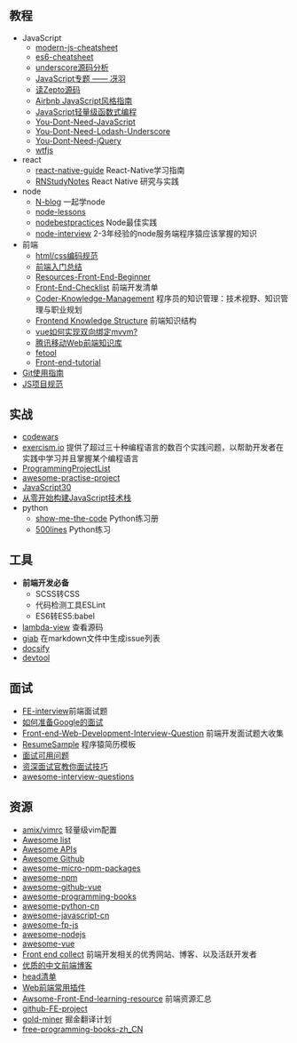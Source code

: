## 教程

- JavaScript
    - [modern-js-cheatsheet](https://github.com/mbeaudru/modern-js-cheatsheet)
    - [es6-cheatsheet](https://github.com/DrkSephy/es6-cheatsheet)
    - [underscore源码分析](https://github.com/hanzichi/underscore-analysis)
    - [JavaScript专题 —— 冴羽](https://github.com/mqyqingfeng/Blog)
    - [读Zepto源码](https://github.com/yeyuqiudeng/reading-zepto)
    - [Airbnb JavaScript风格指南](https://github.com/sivan/javascript-style-guide)
    - [JavaScript轻量级函数式编程](https://github.com/ikcamp/Functional-Light-JS)
    - [You-Dont-Need-JavaScript](https://github.com/you-dont-need/You-Dont-Need-JavaScript)
    - [You-Dont-Need-Lodash-Underscore](https://github.com/you-dont-need/You-Dont-Need-Lodash-Underscore)
    - [You-Dont-Need-jQuery](https://github.com/nefe/You-Dont-Need-jQuery/blob/master/README.zh-CN.md)
    - [wtfjs](https://github.com/denysdovhan/wtfjs#function-is-not-a-function)
- react
    - [react-native-guide](https://github.com/reactnativecn/react-native-guide) React-Native学习指南
    - [RNStudyNotes](https://github.com/crazycodeboy/RNStudyNotes) React Native 研究与实践
- node
    - [N-blog](https://github.com/nswbmw/N-blog) 一起学node
    - [node-lessons](https://github.com/alsotang/node-lessons)
    - [nodebestpractices](https://github.com/i0natan/nodebestpractices) Node最佳实践
    - [node-interview](https://github.com/ElemeFE/node-interview/tree/master/sections/zh-cn) 2-3年经验的node服务端程序猿应该掌握的知识
- 前端
    - [html/css编码规范](http://codeguide.bootcss.com)
    - [前端入门总结](https://github.com/qiu-deqing/FE-learning)
    - [Resources-Front-End-Beginner](https://github.com/thedaviddias/Resources-Front-End-Beginner)
    - [Front-End-Checklist](https://github.com/JohnsenZhou/Front-End-Checklist#javascript) 前端开发清单
    - [Coder-Knowledge-Management](https://github.com/wxyyxc1992/Coder-Knowledge-Management) 程序员的知识管理：技术视野、知识管理与职业规划
    - [Frontend Knowledge Structure](https://github.com/JacksonTian/fks) 前端知识结构
    - [vue如何实现双向绑定mvvm?](https://github.com/DMQ/mvvm)
    - [腾讯移动Web前端知识库](https://github.com/AlloyTeam/Mars)
    - [fetool](https://github.com/nieweidong/fetool)
    - [Front-end-tutorial](https://github.com/windiest/Front-end-tutorial)
- [Git使用指南](https://github.com/k88hudson/git-flight-rules/blob/master/README_zh-cn.md)
- [JS项目规范](https://github.com/wearehive/project-guidelines/blob/master/README-zh.md)

## 实战

- [codewars](https://www.codewars.com)
- [exercism.io](https://github.com/exercism/exercism.io) 提供了超过三十种编程语言的数百个实践问题，以帮助开发者在实践中学习并且掌握某个编程语言
- [ProgrammingProjectList](https://github.com/jobbole/ProgrammingProjectList)
- [awesome-practise-project](https://github.com/phodal/awesome-practise-project)
- [JavaScript30](https://github.com/wesbos/JavaScript30)
- [从零开始构建JavaScript技术栈](https://github.com/yepbug/js-stack-from-scratch)
- python
    - [show-me-the-code](https://github.com/Yixiaohan/show-me-the-code) Python练习册
    - [500lines](https://github.com/aosabook/500lines) Python练习

## 工具

- **前端开发必备**
    - SCSS转CSS
    - 代码检测工具ESLint
    - ES6转ES5:babel
- [lambda-view](https://github.com/Jianru-Lin/lambda-view) 查看源码
- [giab](https://github.com/simongfxu/giab) 在markdown文件中生成issue列表
- [docsify](https://github.com/QingWei-Li/docsify)
- [devtool](https://github.com/Jam3/devtool)

## 面试

- [FE-interview](https://github.com/qiu-deqing/FE-interview)前端面试题
- [如何准备Google的面试](https://github.com/jwasham/coding-interview-university/blob/master/translations/README-cn.md)
- [Front-end-Web-Development-Interview-Question](https://github.com/paddingme/Front-end-Web-Development-Interview-Question) 前端开发面试题大收集
- [ResumeSample](https://github.com/geekcompany/ResumeSample) 程序猿简历模板
- [面试可用问题](https://github.com/Twipped/InterviewThis)
- [资深面试官教你面试技巧](https://zhuanlan.zhihu.com/p/30569804)
- [awesome-interview-questions](https://github.com/MaximAbramchuck/awesome-interview-questions#cassandra)

## 资源

- [amix/vimrc](https://github.com/amix/vimrc) 轻量级vim配置
- [Awesome list](https://github.com/sindresorhus/awesome)
- [Awesome APIs](https://github.com/TonnyL/Awesome_APIs)
- [Awesome Github](https://github.com/AntBranch/awesome-github)
- [awesome-micro-npm-packages](https://github.com/parro-it/awesome-micro-npm-packages)
- [awesome-npm](https://github.com/sindresorhus/awesome-npm)
- [awesome-github-vue](https://github.com/opendigg/awesome-github-vue)
- [awesome-programming-books](https://github.com/jobbole/awesome-programming-books)
- [awesome-python-cn](https://github.com/jobbole/awesome-python-cn)
- [awesome-javascript-cn](https://github.com/jobbole/awesome-javascript-cn)
- [awesome-fp-js](https://github.com/stoeffel/awesome-fp-js)
- [awesome-nodejs](https://github.com/sindresorhus/awesome-nodejs)
- [awesome-vue](https://github.com/vuejs/awesome-vue)
- [Front end collect](https://github.com/foru17/front-end-collect) 前端开发相关的优秀网站、博客、以及活跃开发者
- [优质的中文前端博客](https://github.com/FrankFang/best-chinese-front-end-blogs)
- [head清单](https://github.com/Amery2010/HEAD)
- [Web前端常用插件](https://github.com/iamjoel/front-end-plugins)
- [Awsome-Front-End-learning-resource](https://github.com/helloqingfeng/Awsome-Front-End-learning-resource) 前端资源汇总
- [github-FE-project](https://github.com/hawx1993/github-FE-project)
- [gold-miner](https://github.com/xitu/gold-miner) 掘金翻译计划
- [free-programming-books-zh_CN](https://github.com/justjavac/free-programming-books-zh_CN)



